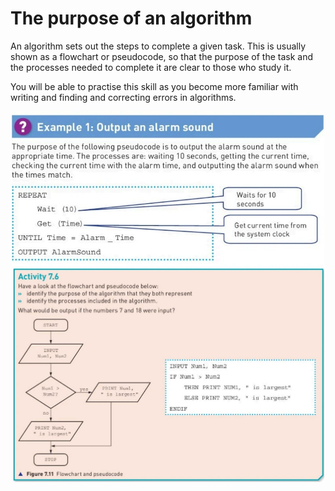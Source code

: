 # The purpose of an algorithm  
An algorithm sets out the steps to complete a given task. This is usually shown as a flowchart or pseudocode, so that the purpose of the task and the processes needed to complete it are clear to those who study it.  

You will be able to practise this skill as you become more familiar with writing and finding and correcting errors in algorithms.  

<div align="center"> 
  <img src="https://github.com/DeniCastro/CompSciAEA/blob/ProgramDevelopmentCycle/Output%20an%20alarm%20sound.jpg?raw=true" alt="Example 1: Output and alarm sound" width="500"> 
</div>  


<div align="center"> 
  <img src="https://github.com/DeniCastro/CompSciAEA/blob/ProgramDevelopmentCycle/Activity%207_6.jpg?raw=true" alt="Activity 7.6" width="500"> 
</div>
